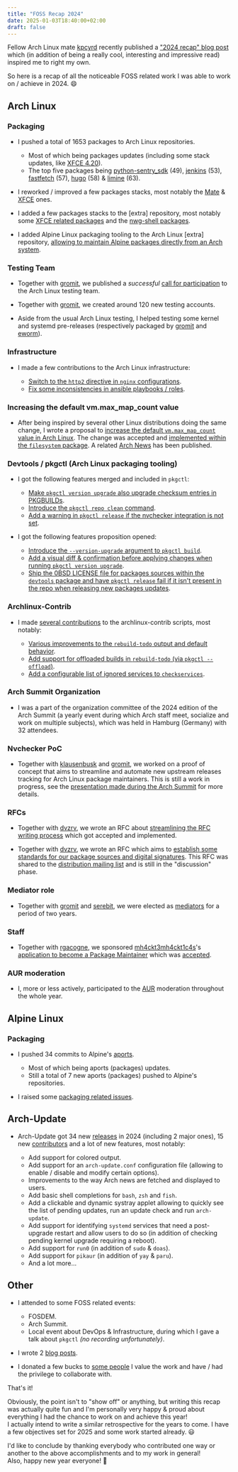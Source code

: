 ```yaml
---
title: "FOSS Recap 2024"
date: 2025-01-03T18:40:00+02:00
draft: false
---
```


Fellow Arch Linux mate [kpcyrd](https://github.com/kpcyrd) recently published a ["2024 recap" blog post](https://vulns.xyz/2024/12/2024-wrapped/) which (in addition of being a really cool, interesting and impressive read) inspired me to right my own.

So here is a recap of all the noticeable FOSS related work I was able to work on / achieve in 2024. :smile:

## Arch Linux

### Packaging

- I pushed a total of 1653 packages to Arch Linux repositories.

   - Most of which being packages updates (including some stack updates, like [XFCE 4.20](https://archlinux.org/todo/xfce-420-update/)).
   - The top five packages being [python-sentry_sdk](https://sentry.io/for/python/) (49), [jenkins](https://www.jenkins.io/) (53), [fastfetch](https://github.com/fastfetch-cli/fastfetch) (57), [hugo](https://gohugo.io/) (58) & [limine](https://limine-bootloader.org/) (63).

- I reworked / improved a few packages stacks, most notably the [Mate](https://archlinux.org/todo/general-mate-packages-rework/) & [XFCE](https://archlinux.org/todo/general-xfce-packages-rework/) ones.

- I added a few packages stacks to the [extra] repository, most notably some [XFCE related packages](https://fosstodon.org/@Antiz/113175508877546208) and the [nwg-shell packages](https://github.com/nwg-piotr/nwg-shell/discussions/375).

- I added Alpine Linux packaging tooling to the Arch Linux [extra] repository, [allowing to maintain Alpine packages directly from an Arch system](https://antiz.fr/blog/maintaining-and-building-alpine-packages-from-arch-linux/).

### Testing Team

- Together with [gromit](https://github.com/christian-heusel), we published a *successful* [call for participation](https://lists.archlinux.org/archives/list/arch-general@lists.archlinux.org/message/PHG5Z2PZHUYYZDAJG634L77N7A5TUTY4/) to the Arch Linux testing team.

- Together with [gromit](https://github.com/christian-heusel), we created around 120 new testing accounts.

- Aside from the usual Arch Linux testing, I helped testing some kernel and systemd pre-releases (respectively packaged by [gromit](https://github.com/christian-heusel) and [eworm](https://github.com/eworm-de)).

### Infrastructure

- I made a few contributions to the Arch Linux infrastructure:

   - [Switch to the `http2` directive in `nginx` configurations](https://gitlab.archlinux.org/archlinux/infrastructure/-/merge_requests/833).
   - [Fix some inconsistencies in ansible playbooks / roles](https://gitlab.archlinux.org/archlinux/infrastructure/-/merge_requests/899).

### Increasing the default vm.max_map_count value

- After being inspired by several other Linux distributions doing the same change, I wrote a proposal to [increase the default `vm.max_map_count` value in Arch Linux](https://lists.archlinux.org/archives/list/arch-dev-public@lists.archlinux.org/thread/5GU7ZUFI25T2IRXIQ62YYERQKIPE3U6E/). The change was accepted and [implemented within the `filesystem` package](https://gitlab.archlinux.org/archlinux/packaging/packages/filesystem/-/commit/ae65041b78700196e07c2b626b5c9b226014827c). A related [Arch News](https://archlinux.org/news/increasing-the-default-vmmax_map_count-value/) has been published.

### Devtools / pkgctl (Arch Linux packaging tooling)

- I got the following features merged and included in `pkgctl`:

   - [Make `pkgctl version upgrade` also upgrade checksum entries in PKGBUILDs](https://gitlab.archlinux.org/archlinux/devtools/-/merge_requests/236).
   - [Introduce the `pkgctl repo clean` command](https://gitlab.archlinux.org/archlinux/devtools/-/merge_requests/250).
   - [Add a warning in `pkgctl release` if the nvchecker integration is not set](https://gitlab.archlinux.org/archlinux/devtools/-/merge_requests/275).

- I got the following features proposition opened:

   - [Introduce the `--version-upgrade` argument to `pkgctl build`](https://gitlab.archlinux.org/archlinux/devtools/-/merge_requests/261).
   - [Add a visual diff & confirmation before applying changes when running `pkgctl version upgrade`](https://gitlab.archlinux.org/archlinux/devtools/-/merge_requests/274).
   - [Ship the 0BSD LICENSE file for packages sources within the `devtools` package and have `pkgctl release` fail if it isn't present in the repo when releasing new packages updates](https://gitlab.archlinux.org/archlinux/devtools/-/merge_requests/288).

### Archlinux-Contrib

- I made [several contributions](https://github.com/archlinux/contrib/commits?author=Antiz96) to the archlinux-contrib scripts, most notably:

   - [Various improvements to the `rebuild-todo` output and default behavior](https://github.com/archlinux/contrib/pull/74).
   - [Add support for offloaded builds in `rebuild-todo` (via `pkgctl --offload`)](https://github.com/archlinux/contrib/pull/75).
   - [Add a configurable list of ignored services to `checkservices`](https://github.com/archlinux/contrib/pull/78).

### Arch Summit Organization

- I was a part of the organization committee of the 2024 edition of the Arch Summit (a yearly event during which Arch staff meet, socialize and work on multiple subjects), which was held in Hamburg (Germany) with 32 attendees.

### Nvchecker PoC

- Together with [klausenbusk](https://github.com/klausenbusk) and [gromit](https://github.com/christian-heusel), we worked on a proof of concept that aims to streamline and automate new upstream releases tracking for Arch Linux package maintainers. This is still a work in progress, see the [presentation made during the Arch Summit](https://pkgbuild.com/~antiz/Nvchecker_PoC/) for more details.

### RFCs

- Together with [dvzrv](https://github.com/dvzrv/), we wrote an RFC about [streamlining the RFC writing process](https://rfc.archlinux.page/0043-streamline-the-rfc-writing-process/) which got accepted and implemented.

- Together with [dvzrv](https://github.com/dvzrv/), we wrote an RFC which aims to [establish some standards for our package sources and digital signatures](https://gitlab.archlinux.org/archlinux/rfcs/-/merge_requests/46). This RFC was shared to the [distribution mailing list](https://lore.kernel.org/distributions/04612379-9624-4284-a0cf-6242ceb2d20a@archlinux.org/T/#u) and is still in the "discussion" phase.

### Mediator role

- Together with [gromit](https://github.com/christian-heusel) and [serebit](https://github.com/serebit/), we were elected as [mediators](https://rfc.archlinux.page/0009-mediation-program/) for a period of two years.

### Staff

- Together with [rgacogne](https://github.com/rgacogne), we sponsored [mh4ckt3mh4ckt1c4s](https://github.com/mh4ckt3mh4ckt1c4s)'s [application to become a Package Maintainer](https://lists.archlinux.org/archives/list/aur-general@lists.archlinux.org/message/YBWSCOKHQ4OX64M7WQOUKXDHLROVH5WZ/) which was [accepted](https://lists.archlinux.org/archives/list/aur-general@lists.archlinux.org/message/PDYDEFMJEHAYEVZHLY2WA277LODRRED4/).

### AUR moderation

- I, more or less actively, participated to the [AUR](https://wiki.archlinux.org/title/Arch_User_Repository) moderation throughout the whole year.

## Alpine Linux

### Packaging

- I pushed 34 commits to Alpine's [aports](https://gitlab.alpinelinux.org/alpine/aports).

   - Most of which being aports (packages) updates.
   - Still a total of 7 new aports (packages) pushed to Alpine's repositories.

- I raised some [packaging related issues](https://gitlab.alpinelinux.org/alpine/aports/-/issues/16316).

## Arch-Update

- Arch-Update got 34 new [releases](https://github.com/Antiz96/arch-update/releases) in 2024 (including 2 major ones), 15 new [contributors](https://github.com/Antiz96/arch-update/graphs/contributors) and a lot of new features, most notably:

   - Add support for colored output.
   - Add support for an `arch-update.conf` configuration file (allowing to enable / disable and modify certain options).
   - Improvements to the way Arch news are fetched and displayed to users.
   - Add basic shell completions for `bash`, `zsh` and `fish`.
   - Add a clickable and dynamic systray applet allowing to quickly see the list of pending updates, run an update check and run `arch-update`.
   - Add support for identifying `systemd` services that need a post-upgrade restart and allow users to do so (in addition of checking pending kernel upgrade requiring a reboot).
   - Add support for `run0` (in addition of `sudo` & `doas`).
   - Add support for `pikaur` (in addition of `yay` & `paru`).
   - And a lot more...

## Other

- I attended to some FOSS related events:

   - FOSDEM.
   - Arch Summit.
   - Local event about DevOps & Infrastructure, during which I gave a talk about `pkgctl` *(no recording unfortunately)*.

- I wrote 2 [blog posts](https://antiz.fr/blog/).

- I donated a few bucks to [some people](https://github.com/Antiz96?tab=sponsoring) I value the work and have / had the privilege to collaborate with.

That's it!

Obviously, the point isn't to "show off" or anything, but writing this recap was actually quite fun and I'm personally very happy & proud about everything I had the chance to work on and achieve this year!  
I actually intend to write a similar retrospective for the years to come. I have a few objectives set for 2025 and some work started already. :smiley:

I'd like to conclude by thanking everybody who contributed one way or another to the above accomplishments and to my work in general!  
Also, happy new year everyone! :tada:
